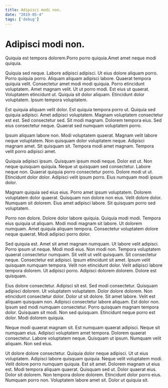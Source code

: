 ```yaml
---
title: Adipisci modi non.
date: "2019-05-4"
tags: ['debug']
---
```


# Adipisci modi non.

Quiquia est tempora dolorem.Porro porro quiquia.Amet amet neque modi quiquia.
<!--end-->
Quiquia sed neque. Labore adipisci adipisci. Ut eius dolore aliquam porro. Porro quiquia porro. Aliquam aliquam adipisci labore. Quaerat tempora quiquia velit. Consectetur amet modi modi quiquia. Porro etincidunt voluptatem. Amet magnam velit. Ut ut porro modi. Est eius ut quaerat. Voluptatem etincidunt ut. Quiquia sit dolor aliquam. Etincidunt dolor voluptatem. Ipsum tempora voluptatem.

Est quiquia aliquam velit dolor. Est quiquia tempora porro ut. Quiquia sed quiquia adipisci. Amet adipisci voluptatem. Magnam voluptatem consectetur est est. Sed consectetur sed. Sit modi magnam. Dolorem tempora eius. Sed eius consectetur neque. Quaerat sed numquam voluptatem porro.

Ipsum aliquam labore non. Modi voluptatem quaerat. Magnam velit labore neque voluptatem. Non quisquam dolor voluptatem neque. Adipisci magnam amet. Sit quisquam sit. Tempora modi amet magnam. Tempora velit porro adipisci amet.

Quiquia adipisci ipsum. Quisquam ipsum modi neque. Dolor est ut. Non neque quisquam quiquia. Neque ut quisquam sed consectetur. Labore neque non. Quaerat quiquia porro consectetur porro. Dolore modi ut ut. Etincidunt dolor dolor. Adipisci velit ipsum porro. Eius numquam modi ipsum dolor.

Magnam quiquia sed eius eius. Porro amet ipsum voluptatem. Dolorem voluptatem dolor quaerat. Quisquam non dolore non eius. Velit dolore dolor. Numquam sit dolorem. Eius amet adipisci labore. Sit quisquam porro sed voluptatem.

Porro non dolore. Dolore dolor labore quiquia. Quiquia modi modi. Tempora eius quiquia ut aliquam. Modi modi magnam sit labore. Ut dolorem numquam. Amet quiquia aliquam tempora. Consectetur voluptatem dolore neque quaerat. Modi adipisci porro dolor.

Sed quiquia est. Amet sit amet magnam numquam. Ut labore velit adipisci. Porro ipsum ut neque. Modi modi eius. Non modi non. Tempora voluptatem quaerat consectetur numquam. Sit velit ut velit quisquam. Sit consectetur neque. Consectetur est adipisci. Ipsum etincidunt sit amet. Ipsum velit quisquam numquam tempora. Velit non etincidunt dolor. Velit adipisci labore tempora dolorem. Ut adipisci porro. Adipisci dolorem dolorem. Dolore est quisquam.

Eius dolore consectetur. Adipisci sit est. Sed modi consectetur. Quisquam adipisci dolorem. Ut voluptatem voluptatem. Dolor dolore dolorem. Non etincidunt consectetur dolor. Dolor ut sit dolore. Sit amet labore. Velit est aliquam quisquam non. Adipisci consectetur labore aliquam. Est dolor non. Ipsum sed modi numquam consectetur. Porro quisquam magnam tempora dolor. Quisquam sit modi. Non sed quisquam. Etincidunt neque porro est dolor. Modi dolorem quiquia.

Neque modi quaerat magnam sit. Est numquam quaerat adipisci. Neque sit numquam eius. Adipisci voluptatem amet tempora. Dolorem quaerat consectetur. Labore voluptatem neque. Quisquam ut ipsum. Numquam velit aliquam. Non sed eius.

Ut dolore dolore consectetur. Quiquia dolor neque adipisci. Ut ut eius voluptatem. Adipisci labore quisquam quiquia. Neque velit voluptatem modi. Velit dolore porro numquam quiquia. Est sit amet. Dolorem magnam ut eius est. Modi tempora aliquam quaerat. Quisquam sed ut. Dolor quaerat eius. Dolor sit dolorem. Non tempora dolore dolorem. Etincidunt dolor porro eius. Numquam porro non. Voluptatem labore amet sit. Dolor ut quiquia sit.
